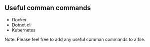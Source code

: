 ## Useful comman commands
- Docker 
- Dotnet cli
- Kubernetes

Note: Please feel free to add any useful comman commands to a file.
